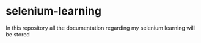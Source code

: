 # selenium-learning

In this repository all the documentation regarding my selenium learning will be stored
